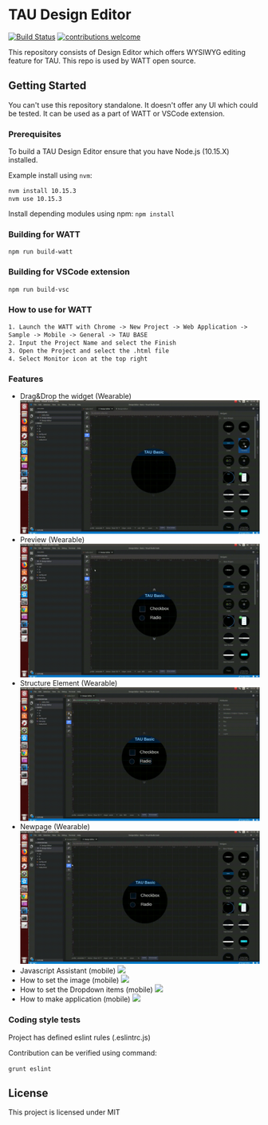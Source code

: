 TAU Design Editor
=================
[![Build Status](https://travis-ci.org/Samsung/TAU-Design-Editor.svg?branch=master)](https://travis-ci.org/Samsung/TAU-Design-Editor)
[![contributions welcome](https://img.shields.io/badge/contributions-welcome-brightgreen.svg?style=flat)](https://github.com/Samsung/TAU-Design-Editor/issues)

This repository consists of Design Editor which offers WYSIWYG editing feature for TAU.
This repo is used by WATT open source.

## Getting Started

You can't use this repository standalone.
It doesn't offer any UI which could be tested. It can be used as a part of WATT or VSCode extension.

### Prerequisites

To build a TAU Design Editor ensure that you have Node.js (10.15.X) installed.

Example install using `nvm`:

```
nvm install 10.15.3
nvm use 10.15.3
```

Install depending modules using npm:
`npm install`

### Building for WATT
```
npm run build-watt
```
### Building for VSCode extension
```
npm run build-vsc
```

### How to use for WATT
```
1. Launch the WATT with Chrome -> New Project -> Web Application -> Sample -> Mobile -> General -> TAU BASE
2. Input the Project Name and select the Finish
3. Open the Project and select the .html file
4. Select Monitor icon at the top right
```

### Features
- Drag&Drop the widget (Wearable)
![](docs/Dragwidget.gif)
- Preview (Wearable)
![](docs/Preview.gif)
- Structure Element (Wearable)
![](docs/Structure.gif)
- Newpage (Wearable)
![](docs/Newpage.gif)
- Javascript Assistant (mobile)
![](docs/JavascriptAssistant.gif)
- How to set the image (mobile)
![](docs/Image.gif)
- How to set the Dropdown items (mobile)
![](docs/Dropdown.gif)
- How to make application (mobile)
![](docs/IoTApp.gif)

### Coding style tests

Project has defined eslint rules (.eslintrc.js)

Contribution can be verified using command:

`grunt eslint`

## License

This project is licensed under MIT

